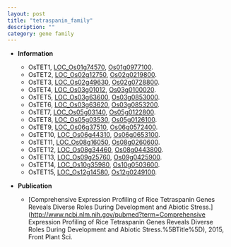 ```yaml
---
layout: post
title: "tetraspanin_family"
description: ""
category: gene family
---
```


* **Information**  
    + OsTET1, [LOC_Os01g74570](http://rice.uga.edu/cgi-bin/ORF_infopage.cgi?orf=LOC_Os01g74570), [Os01g0977100](https://rapdb.dna.affrc.go.jp/locus/?name=Os01g0977100).
    + OsTET2, [LOC_Os02g12750](http://rice.uga.edu/cgi-bin/ORF_infopage.cgi?orf=LOC_Os02g12750), [Os02g0219800](https://rapdb.dna.affrc.go.jp/locus/?name=Os02g0219800).
    + OsTET3, [LOC_Os02g49630](http://rice.uga.edu/cgi-bin/ORF_infopage.cgi?orf=LOC_Os02g49630), [Os02g0728800](https://rapdb.dna.affrc.go.jp/locus/?name=Os02g0728800).
    + OsTET4, [LOC_Os03g01012](http://rice.uga.edu/cgi-bin/ORF_infopage.cgi?orf=LOC_Os03g01012), [Os03g0100020](https://rapdb.dna.affrc.go.jp/locus/?name=Os03g0100020).
    + OsTET5, [LOC_Os03g63600](http://rice.uga.edu/cgi-bin/ORF_infopage.cgi?orf=LOC_Os03g63600), [Os03g0853000](https://rapdb.dna.affrc.go.jp/locus/?name=Os03g0853000).
    + OsTET6, [LOC_Os03g63620](http://rice.uga.edu/cgi-bin/ORF_infopage.cgi?orf=LOC_Os03g63620), [Os03g0853200](https://rapdb.dna.affrc.go.jp/locus/?name=Os03g0853200).
    + OsTET7, [LOC_Os05g03140](http://rice.uga.edu/cgi-bin/ORF_infopage.cgi?orf=LOC_Os05g03140), [Os05g0122800](https://rapdb.dna.affrc.go.jp/locus/?name=Os05g0122800).
    + OsTET8, [LOC_Os05g03530](http://rice.uga.edu/cgi-bin/ORF_infopage.cgi?orf=LOC_Os05g03530), [Os05g0126100](https://rapdb.dna.affrc.go.jp/locus/?name=Os05g0126100).
    + OsTET9, [LOC_Os06g37510](http://rice.uga.edu/cgi-bin/ORF_infopage.cgi?orf=LOC_Os06g37510), [Os06g0572400](https://rapdb.dna.affrc.go.jp/locus/?name=Os06g0572400).
    + OsTET10, [LOC_Os06g44310](http://rice.uga.edu/cgi-bin/ORF_infopage.cgi?orf=LOC_Os06g44310), [Os06g0653100](https://rapdb.dna.affrc.go.jp/locus/?name=Os06g0653100).
    + OsTET11, [LOC_Os08g16050](http://rice.uga.edu/cgi-bin/ORF_infopage.cgi?orf=LOC_Os08g16050), [Os08g0260600](https://rapdb.dna.affrc.go.jp/locus/?name=Os08g0260600).
    + OsTET12, [LOC_Os08g34460](http://rice.uga.edu/cgi-bin/ORF_infopage.cgi?orf=LOC_Os08g34460), [Os08g0443800](https://rapdb.dna.affrc.go.jp/locus/?name=Os08g0443800).
    + OsTET13, [LOC_Os09g25760](http://rice.uga.edu/cgi-bin/ORF_infopage.cgi?orf=LOC_Os09g25760), [Os09g0425900](https://rapdb.dna.affrc.go.jp/locus/?name=Os09g0425900).
    + OsTET14, [LOC_Os10g35980](http://rice.uga.edu/cgi-bin/ORF_infopage.cgi?orf=LOC_Os10g35980), [Os10g0503600](https://rapdb.dna.affrc.go.jp/locus/?name=Os10g0503600).
    + OsTET15, [LOC_Os12g14580](http://rice.uga.edu/cgi-bin/ORF_infopage.cgi?orf=LOC_Os12g14580), [Os12g0249100](https://rapdb.dna.affrc.go.jp/locus/?name=Os12g0249100).

* **Publication**  
    + [Comprehensive Expression Profiling of Rice Tetraspanin Genes Reveals Diverse Roles During Development and Abiotic Stress.](http://www.ncbi.nlm.nih.gov/pubmed?term=Comprehensive Expression Profiling of Rice Tetraspanin Genes Reveals Diverse Roles During Development and Abiotic Stress.%5BTitle%5D), 2015, Front Plant Sci.


